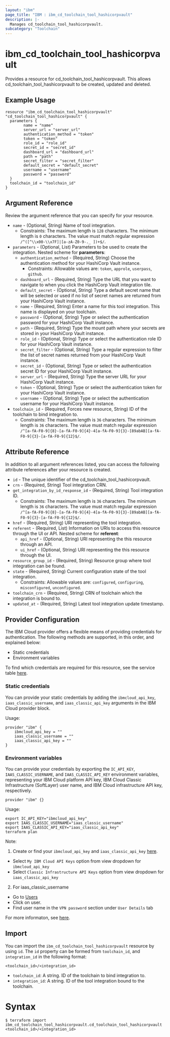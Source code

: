 ```yaml
---
layout: "ibm"
page_title: "IBM : ibm_cd_toolchain_tool_hashicorpvault"
description: |-
  Manages cd_toolchain_tool_hashicorpvault.
subcategory: "Toolchain"
---
```


# ibm_cd_toolchain_tool_hashicorpvault

Provides a resource for cd_toolchain_tool_hashicorpvault. This allows cd_toolchain_tool_hashicorpvault to be created, updated and deleted.

## Example Usage

```hcl
resource "ibm_cd_toolchain_tool_hashicorpvault" "cd_toolchain_tool_hashicorpvault" {
  parameters {
		name = "name"
		server_url = "server_url"
		authentication_method = "token"
		token = "token"
		role_id = "role_id"
		secret_id = "secret_id"
		dashboard_url = "dashboard_url"
		path = "path"
		secret_filter = "secret_filter"
		default_secret = "default_secret"
		username = "username"
		password = "password"
  }
  toolchain_id = "toolchain_id"
}
```

## Argument Reference

Review the argument reference that you can specify for your resource.

* `name` - (Optional, String) Name of tool integration.
  * Constraints: The maximum length is `128` characters. The minimum length is `0` characters. The value must match regular expression `/^([^\\x00-\\x7F]|[a-zA-Z0-9-._ ])+$/`.
* `parameters` - (Optional, List) Parameters to be used to create the integration.
Nested scheme for **parameters**:
	* `authentication_method` - (Required, String) Choose the authentication method for your HashiCorp Vault instance.
	  * Constraints: Allowable values are: `token`, `approle`, `userpass`, `github`.
	* `dashboard_url` - (Required, String) Type the URL that you want to navigate to when you click the HashiCorp Vault integration tile.
	* `default_secret` - (Optional, String) Type a default secret name that will be selected or used if no list of secret names are returned from your HashiCorp Vault instance.
	* `name` - (Required, String) Enter a name for this tool integration. This name is displayed on your toolchain.
	* `password` - (Optional, String) Type or select the authentication password for your HashiCorp Vault instance.
	* `path` - (Required, String) Type the mount path where your secrets are stored in your HashiCorp Vault instance.
	* `role_id` - (Optional, String) Type or select the authentication role ID for your HashiCorp Vault instance.
	* `secret_filter` - (Optional, String) Type a regular expression to filter the list of secret names returned from your HashiCorp Vault instance.
	* `secret_id` - (Optional, String) Type or select the authentication secret ID for your HashiCorp Vault instance.
	* `server_url` - (Required, String) Type the server URL for your HashiCorp Vault instance.
	* `token` - (Optional, String) Type or select the authentication token for your HashiCorp Vault instance.
	* `username` - (Optional, String) Type or select the authentication username for your HashiCorp Vault instance.
* `toolchain_id` - (Required, Forces new resource, String) ID of the toolchain to bind integration to.
  * Constraints: The maximum length is `36` characters. The minimum length is `36` characters. The value must match regular expression `/^[a-fA-F0-9]{8}-[a-fA-F0-9]{4}-4[a-fA-F0-9]{3}-[89abAB][a-fA-F0-9]{3}-[a-fA-F0-9]{12}$/`.

## Attribute Reference

In addition to all argument references listed, you can access the following attribute references after your resource is created.

* `id` - The unique identifier of the cd_toolchain_tool_hashicorpvault.
* `crn` - (Required, String) Tool integration CRN.
* `get_integration_by_id_response_id` - (Required, String) Tool integration ID.
  * Constraints: The maximum length is `36` characters. The minimum length is `36` characters. The value must match regular expression `/^[a-fA-F0-9]{8}-[a-fA-F0-9]{4}-4[a-fA-F0-9]{3}-[89abAB][a-fA-F0-9]{3}-[a-fA-F0-9]{12}$/`.
* `href` - (Required, String) URI representing the tool integration.
* `referent` - (Required, List) Information on URIs to access this resource through the UI or API.
Nested scheme for **referent**:
	* `api_href` - (Optional, String) URI representing the this resource through an API.
	* `ui_href` - (Optional, String) URI representing the this resource through the UI.
* `resource_group_id` - (Required, String) Resource group where tool integration can be found.
* `state` - (Required, String) Current configuration state of the tool integration.
  * Constraints: Allowable values are: `configured`, `configuring`, `misconfigured`, `unconfigured`.
* `toolchain_crn` - (Required, String) CRN of toolchain which the integration is bound to.
* `updated_at` - (Required, String) Latest tool integration update timestamp.

## Provider Configuration

The IBM Cloud provider offers a flexible means of providing credentials for authentication. The following methods are supported, in this order, and explained below:

- Static credentials
- Environment variables

To find which credentials are required for this resource, see the service table [here](https://cloud.ibm.com/docs/ibm-cloud-provider-for-terraform?topic=ibm-cloud-provider-for-terraform-provider-reference#required-parameters).

### Static credentials

You can provide your static credentials by adding the `ibmcloud_api_key`, `iaas_classic_username`, and `iaas_classic_api_key` arguments in the IBM Cloud provider block.

Usage:
```
provider "ibm" {
    ibmcloud_api_key = ""
    iaas_classic_username = ""
    iaas_classic_api_key = ""
}
```

### Environment variables

You can provide your credentials by exporting the `IC_API_KEY`, `IAAS_CLASSIC_USERNAME`, and `IAAS_CLASSIC_API_KEY` environment variables, representing your IBM Cloud platform API key, IBM Cloud Classic Infrastructure (SoftLayer) user name, and IBM Cloud infrastructure API key, respectively.

```
provider "ibm" {}
```

Usage:
```
export IC_API_KEY="ibmcloud_api_key"
export IAAS_CLASSIC_USERNAME="iaas_classic_username"
export IAAS_CLASSIC_API_KEY="iaas_classic_api_key"
terraform plan
```

Note:

1. Create or find your `ibmcloud_api_key` and `iaas_classic_api_key` [here](https://cloud.ibm.com/iam/apikeys).
  - Select `My IBM Cloud API Keys` option from view dropdown for `ibmcloud_api_key`
  - Select `Classic Infrastructure API Keys` option from view dropdown for `iaas_classic_api_key`
2. For iaas_classic_username
  - Go to [Users](https://cloud.ibm.com/iam/users)
  - Click on user.
  - Find user name in the `VPN password` section under `User Details` tab

For more informaton, see [here](https://registry.terraform.io/providers/IBM-Cloud/ibm/latest/docs#authentication).

## Import

You can import the `ibm_cd_toolchain_tool_hashicorpvault` resource by using `id`.
The `id` property can be formed from `toolchain_id`, and `integration_id` in the following format:

```
<toolchain_id>/<integration_id>
```
* `toolchain_id`: A string. ID of the toolchain to bind integration to.
* `integration_id`: A string. ID of the tool integration bound to the toolchain.

# Syntax
```
$ terraform import ibm_cd_toolchain_tool_hashicorpvault.cd_toolchain_tool_hashicorpvault <toolchain_id>/<integration_id>
```
